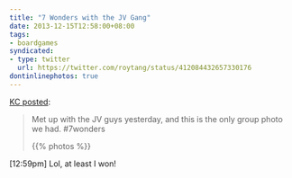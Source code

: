 ```yaml
---
title: "7 Wonders with the JV Gang"
date: 2013-12-15T12:58:00+08:00
tags:
- boardgames
syndicated:
- type: twitter
  url: https://twitter.com/roytang/status/412084432657330176
dontinlinephotos: true
---
```


[KC posted](https://twitter.com/rocketkeis/status/412084255984848897/):

> Met up with the JV guys yesterday, and this is the only group photo we had. #7wonders
>
> {{% photos %}}
>

<time>[12:59pm]</time> Lol, at least I won!